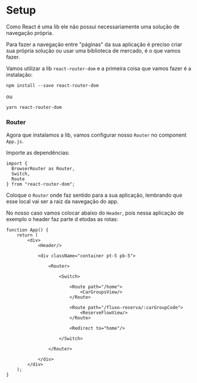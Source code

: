 # Setup

Como React é uma lib ele não possui necessariamente uma solução de navegação própria.

Para fazer a navegação entre "páginas" da sua aplicação é preciso criar sua própria solução ou usar uma biblioteca de mercado, é o que vamos fazer.

Vamos utilizar a lib `react-router-dom` e a primeira coisa que vamos fazer é a instalação:

```
npm install --save react-router-dom
```

ou

```
yarn react-router-dom
```

### Router

Agora que instalamos a lib, vamos configurar nosso `Router` no component `App.js`.

Importe as dependências:

```
import {
  BrowserRouter as Router,
  Switch,
  Route
} from "react-router-dom";
```

Coloque o `Router` onde faz sentido para a sua aplicação, lembrando que esse local vai ser a raiz da navegação do app.

No nosso caso vamos colocar abaixo do `Header`, pois nessa aplicação de exemplo o header faz parte d etodas as rotas:

```
function App() {
    return (
        <div>
            <Header/>

            <div className="container pt-5 pb-5">

                <Router>

                    <Switch>

                        <Route path="/home">
                            <CarGroupsView/>
                        </Route>

                        <Route path="/fluxo-reserva/:carGroupCode">
                            <ReserveFlowView/>
                        </Route>

                        <Redirect to="home"/>

                    </Switch>

                </Router>

            </div>
        </div>
    );
}
```
